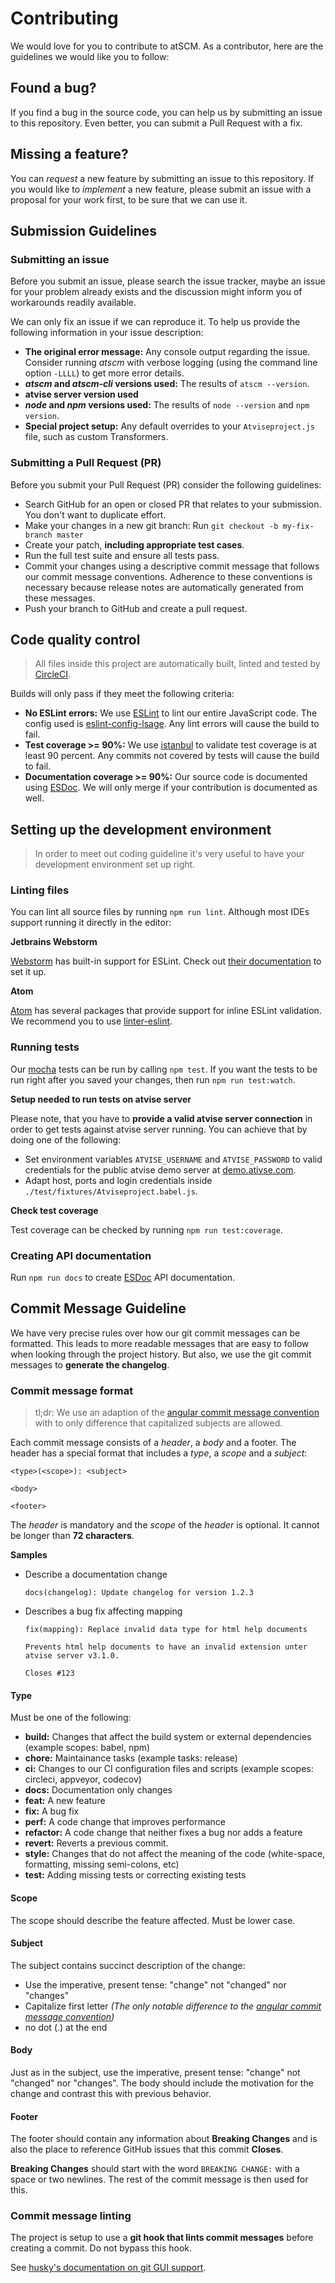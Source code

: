 # Contributing

We would love for you to contribute to atSCM. As a contributor, here are the guidelines we would like you to follow:

## Found a bug?

If you find a bug in the source code, you can help us by submitting an issue to this repository. Even better, you can submit a Pull Request with a fix.

## Missing a feature?

You can *request* a new feature by submitting an issue to this repository. If you would like to *implement* a new feature, please submit an issue with a proposal for your work first, to be sure that we can use it.

## Submission Guidelines

### Submitting an issue

Before you submit an issue, please search the issue tracker, maybe an issue for your problem already exists and the discussion might inform you of workarounds readily available.

We can only fix an issue if we can reproduce it. To help us provide the following information in your issue description:
 
 - **The original error message:** Any console output regarding the issue. Consider running *atscm* with verbose logging (using the command line option `-LLLL`) to get more error details.
 - ***atscm* and *atscm-cli* versions used:** The results of `atscm --version`.
 - **atvise server version used**
 - ***node* and *npm* versions used:** The results of `node --version` and `npm version`.
 - **Special project setup:** Any default overrides to your `Atviseproject.js` file, such as custom Transformers.

### Submitting a Pull Request (PR)

Before you submit your Pull Request (PR) consider the following guidelines:

 - Search GitHub for an open or closed PR that relates to your submission. You don't want to duplicate effort.
 - Make your changes in a new git branch: Run `git checkout -b my-fix-branch master`
 - Create your patch, **including appropriate test cases**.
 - Run the full test suite and ensure all tests pass.
 - Commit your changes using a descriptive commit message that follows our commit message conventions. Adherence to these conventions is necessary because release notes are automatically generated from these messages.
 - Push your branch to GitHub and create a pull request.
 
## Code quality control

> All files inside this project are automatically built, linted and tested by [CircleCI](https://circleci.com/gh/atSCM/atscm).

Builds will only pass if they meet the following criteria:

 - **No ESLint errors:** We use [ESLint](http://eslint.org) to lint our entire JavaScript code. The config used is [eslint-config-lsage](https://www.npmjs.com/package/eslint-config-lsage). Any lint errors will cause the build to fail. 
 - **Test coverage >= 90%:** We use [istanbul](https://gotwarlost.github.io/istanbul/) to validate test coverage is at least 90 percent. Any commits not covered by tests will cause the build to fail.
 - **Documentation coverage >= 90%:** Our source code is documented using [ESDoc](https://esdoc.org). We will only merge if your contribution is documented as well.

## Setting up the development environment

> In order to meet out coding guideline it's very useful to have your development environment set up right.

### Linting files

You can lint all source files by running `npm run lint`. Although most IDEs support running it directly in the editor:

**Jetbrains Webstorm**

[Webstorm](https://www.jetbrains.com/webstorm/) has built-in support for ESLint. Check out [their documentation](https://www.jetbrains.com/help/webstorm/2016.3/eslint.html) to set it up.

**Atom**

[Atom](https://atom.io) has several packages that provide support for inline ESLint validation. We recommend you to use [linter-eslint](https://atom.io/packages/linter-eslint).

### Running tests

Our [mocha](https://mochajs.org) tests can be run by calling `npm test`. If you want the tests to be run right after you saved your changes, then run `npm run test:watch`.

**Setup needed to run tests on atvise server**

Please note, that you have to **provide a valid atvise server connection** in order to get tests against atvise server running. You can achieve that by doing one of the following:

 - Set environment variables `ATVISE_USERNAME` and `ATVISE_PASSWORD` to valid credentials for the public atvise demo server at [demo.ativse.com](http://185.67.228.66:8888).
 - Adapt host, ports and login credentials inside `./test/fixtures/Atviseproject.babel.js`.

**Check test coverage**

Test coverage can be checked by running `npm run test:coverage`.

### Creating API documentation

Run `npm run docs` to create [ESDoc](https://esdoc.org) API documentation.

<!-- TODO: Add steps for creating good issues -->
<!-- TODO: Add links to documentation and manuals -->

## Commit Message Guideline

We have very precise rules over how our git commit messages can be formatted. This leads to more readable messages that are easy to follow when looking through the project history. But also, we use the git commit messages to **generate the changelog**.

### Commit message format

> tl;dr: We use an adaption of the [angular commit message convention](https://github.com/angular/angular/blob/master/CONTRIBUTING.md#-commit-message-guidelines) with to only difference that capitalized subjects are allowed.

Each commit message consists of a *header*, a *body* and a footer. The header has a special format that includes a *type*, a *scope* and a *subject*:

```
<type>(<scope>): <subject>

<body>

<footer>
```

The *header* is mandatory and the *scope* of the *header* is optional. It cannot be longer than **72 characters**.

**Samples**

- Describe a documentation change

  `docs(changelog): Update changelog for version 1.2.3` 

- Describes a bug fix affecting mapping
  ```
  fix(mapping): Replace invalid data type for html help documents

  Prevents html help documents to have an invalid extension unter atvise server v3.1.0.
  
  Closes #123
  ```
  
#### Type

Must be one of the following:

 - **build:** Changes that affect the build system or external dependencies (example scopes: babel, npm)
 - **chore:** Maintainance tasks (example tasks: release)
 - **ci:** Changes to our CI configuration files and scripts (example scopes: circleci, appveyor, codecov)
 - **docs:** Documentation only changes
 - **feat:** A new feature
 - **fix:** A bug fix
 - **perf:** A code change that improves performance
 - **refactor:** A code change that neither fixes a bug nor adds a feature
 - **revert:** Reverts a previous commit.
 - **style:** Changes that do not affect the meaning of the code (white-space, formatting, missing semi-colons, etc)
 - **test:** Adding missing tests or correcting existing tests

#### Scope

The scope should describe the feature affected. Must be lower case.

#### Subject

The subject contains succinct description of the change:

 - Use the imperative, present tense: "change" not "changed" nor "changes"
 - Capitalize first letter *(The only notable difference to the [angular commit message convention](https://github.com/angular/angular/blob/master/CONTRIBUTING.md#-commit-message-guidelines))*
 - no dot (.) at the end
 
#### Body

Just as in the subject, use the imperative, present tense: "change" not "changed" nor "changes". The body should include the motivation for the change and contrast this with previous behavior.

#### Footer

The footer should contain any information about **Breaking Changes** and is also the place to reference GitHub issues that this commit **Closes**.

**Breaking Changes** should start with the word `BREAKING CHANGE:` with a space or two newlines. The rest of the commit message is then used for this.

### Commit message linting

The project is setup to use a **git hook that lints commit messages** before creating a commit. Do not bypass this hook.
 
See [husky's documentation on git GUI support](https://github.com/typicode/husky#git-gui-clients-support).
